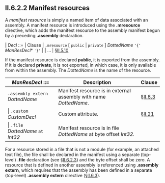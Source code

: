 ## II.6.2.2 Manifest resources

A *manifest resource* is simply a named item of data associated with an assembly. A manifest resource is introduced using the **.mresource** directive, which adds the manifest resource to the assembly manifest begun by a preceding **.assembly** declaration.

 | _Decl_ ::= | Clause
 | `.mresource` [ `public` | `private` ] _DottedName_ `'{'` _ManResDecl_* `'}'`
 | \| &hellip; | §[II.5.10](ii.5.10-ilasm-source-files.md)

If the manifest resource is declared **public**, it is exported from the assembly. If it is declared **private**, it is not exported, in which case, it is only available from within the assembly. The _DottedName_ is the name of the resource.

 | _ManResDecl_ ::= | Description | Clause
 | ---- | ---- | ----
 | `.assembly extern` _DottedName_ | Manifest resource is in external assembly with name _DottedName_. | §[II.6.3](ii.6.3-referencing-assemblies.md)
 | \| `.custom` _CustomDecl_ | Custom attribute. | §[II.21](ii.21-custom-attributes.md)
 | \| `.file` _DottedName_ `at` _Int32_ | Manifest resource is in file _DottedName_ at byte offset _Int32_.

For a resource stored in a file that is not a module (for example, an attached text file), the file shall be declared in the manifest using a separate (top-level) **.file** declaration (see §[II.6.2.3](ii.6.2.3-associating-files-with-an-assembly.md)) and the byte offset shall be zero. A resource that is defined in another assembly is referenced using **.assembly extern**, which requires that the assembly has been defined in a separate (top-level) **.assembly extern** directive (§[II.6.3](ii.6.3-referencing-assemblies.md)).

